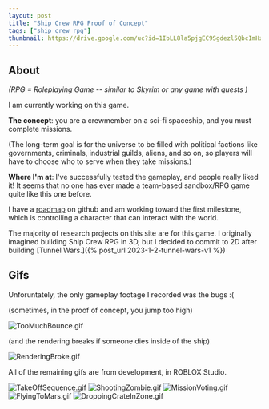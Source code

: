 ```yaml
---
layout: post
title: "Ship Crew RPG Proof of Concept"
tags: ["ship crew rpg"]
thumbnail: https://drive.google.com/uc?id=1IbLL8la5pjgEC9Sgdezl5QbcImHzaKXM&export=download
---
```


## About

_(RPG = Roleplaying Game -- similar to Skyrim or any game with quests )_

I am currently working on this game.

**The concept**: you are a crewmember on a sci-fi spaceship, and you must complete missions.

(The long-term goal is for the universe to be filled with political factions like governments, criminals, industrial guilds, aliens, and so on, so players will have to choose who to serve when they take missions.)

**Where I'm at**: I've successfully tested the gameplay, and people really liked it! It seems that no one has ever made a team-based sandbox/RPG game quite like this one before.

I have a [roadmap](https://github.com/users/andrewens/projects/4/views/1) on github and am working toward the first milestone, which is controlling a character that can interact with the world.

The majority of research projects on this site are for this game. I originally imagined building Ship Crew RPG in 3D, but I decided to commit to 2D after building [Tunnel Wars.]({% post_url 2023-1-2-tunnel-wars-v1 %})

## Gifs

Unforuntately, the only gameplay footage I recorded was the bugs :(

(sometimes, in the proof of concept, you jump too high)

![TooMuchBounce.gif](https://drive.google.com/uc?id=1IbLL8la5pjgEC9Sgdezl5QbcImHzaKXM&export=download)

(and the rendering breaks if someone dies inside of the ship)

![RenderingBroke.gif](https://drive.google.com/uc?id=1uVbZjmb3HbYXAuIA0U1aHMijroer6ARu&export=download)

All of the remaining gifs are from development, in ROBLOX Studio.

![TakeOffSequence.gif](https://drive.google.com/uc?id=13dykaHwTCutYxm6UwUF2gzV922qmX6Y-&export=download)
![ShootingZombie.gif](https://drive.google.com/uc?id=1zqblABGNLuS7mrRQIHGhm8ayHmSLaKFW&export=download)
![MissionVoting.gif](https://drive.google.com/uc?id=1phM4VviEaXGcgNEzRZIu4DjEPll4XsZb&export=download)
![FlyingToMars.gif](https://drive.google.com/uc?id=10oB8yPBMlizhSfKjGms4M4a5CPm7L3mD&export=download)
![DroppingCrateInZone.gif](https://drive.google.com/uc?id=1G15LgwjswMP6C_AlQmJrDJihy0zFh3Rz&export=download)
